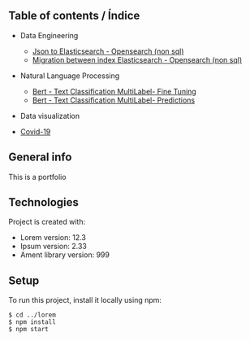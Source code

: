 ## Table of contents / Índice

*  Data Engineering
	* [Json to Elasticsearch - Opensearch (non sql)](https://github.com/juansokil/portfolio/blob/main/ETL-non-sql-data/ETL%20json%20data.%20Python%20and%20Elasticsearch%20.ipynb)
	* [Migration between index Elasticsearch - Opensearch (non sql)](https://github.com/juansokil/portfolio/blob/main/ETL-non-sql-data/ETL%20Bulk%20Data%20Migration%20Elasticsearch.ipynb)

*  Natural Language Processing
	* [Bert - Text Classification MultiLabel- Fine Tuning](https://github.com/juansokil/portfolio/blob/main/Bert-for-text-classification/Bert_For_Text_Classification.ipynb)
	* [Bert - Text Classification MultiLabel- Predictions](https://github.com/juansokil/portfolio/blob/main/Bert-for-text-classification/Bert_For_Text_Prediction.ipynb)

* Data visualization
* [Covid-19](https://github.com/juansokil/Covid-19)

## General info
This is a portfolio
	
## Technologies
Project is created with:
* Lorem version: 12.3
* Ipsum version: 2.33
* Ament library version: 999
	
## Setup
To run this project, install it locally using npm:

```
$ cd ../lorem
$ npm install
$ npm start
```

